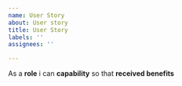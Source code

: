 ```yaml
---
name: User Story
about: User story
title: User Story
labels: ''
assignees: ''

---
```


As a **role** i can **capability** so that **received benefits**
